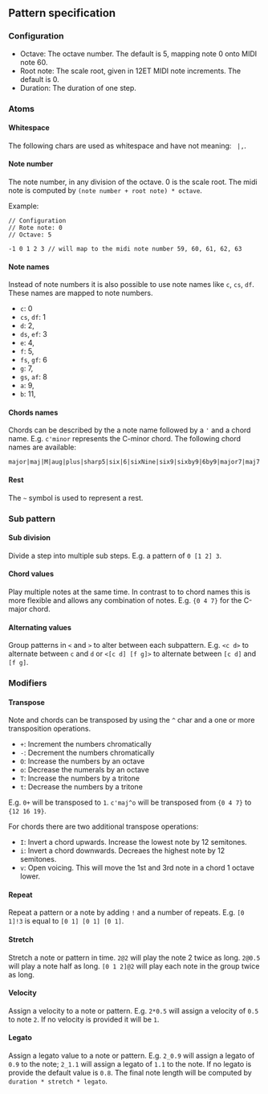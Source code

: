 ## Pattern specification

### Configuration

- Octave: The octave number. The default is 5, mapping note 0 onto MIDI note 60.
- Root note: The scale root, given in 12ET MIDI note increments. The default is 0.
- Duration: The duration of one step.

### Atoms

#### Whitespace

The following chars are used as whitespace and have not meaning: ` |,`.

#### Note number

The note number, in any division of the octave. 0 is the scale root.
The midi note is computed by `(note number + root note) * octave`.

Example:

```
// Configuration
// Rote note: 0
// Octave: 5

-1 0 1 2 3 // will map to the midi note number 59, 60, 61, 62, 63
```

#### Note names

Instead of note numbers it is also possible to use note names like `c`, `cs`, `df`. These names are mapped to note numbers.

- `c`: 0
- `cs`, `df`: 1
- `d`: 2,
- `ds`, `ef`: 3
- `e`: 4,
- `f`: 5,
- `fs`, `gf`: 6
- `g`: 7,
- `gs`, `af`: 8
- `a`: 9,
- `b`: 11,

#### Chords names

Chords can be described by the a note name followed by a `'` and a chord name. E.g. `c'minor` represents the C-minor chord. The following chord names are available:

```
major|maj|M|aug|plus|sharp5|six|6|sixNine|six9|sixby9|6by9|major7|maj7|M7|major9|maj9|M9|add9|major11|maj11|M11|add11|major13|maj13|M13|add13|dom7|dom9|dom11|dom13|sevenFlat5|7f5|sevenSharp5|7s5|sevenFlat9|7f9|nine|eleven|11|thirteen|13|minor|min|m|diminished|dim|minorSharp5|msharp5|mS5|minor6|min6|m6|minorSixNine|minor69|min69|minSixNine|m69|mSixNine|m6by9|minor7flat5|minor7f5|min7flat5|min7f5|m7flat5|m7f5|minor7|min7|m7|minor7sharp5|minor7s5|min7sharp5|min7s5|m7sharp5|m7s5|minor7flat9|minor7f9|min7flat9|min7f9|m7flat9|m7f9|minor7sharp9|minor7s9|min7sharp9|min7s9|m7sharp9|m7s9|diminished7|dim7|minor9|min9|m9|minor11|min11|m11|minor13|min13|m13|minorMajor7|minMaj7|mmaj7|one|1|five|5|sus2|sus4|sevenSus2|7sus2|sevenSus4|7sus4|nineSus4|ninesus4|9sus4|sevenFlat10|7f10|nineSharp5|9sharp5|9s5|minor9sharp5|minor9s5|min9sharp5|min9s5|m9sharp5|m9s5|sevenSharp5flat9|7s5f9|minor7sharp5flat9|m7sharp5flat9|elevenSharp|11s|minor11sharp|m11sharp|m11s
```

#### Rest

The `~` symbol is used to represent a rest.

### Sub pattern

#### Sub division

Divide a step into multiple sub steps. E.g. a pattern of `0 [1 2] 3`.

#### Chord values

Play multiple notes at the same time. In contrast to to chord names this is more flexible and allows any combination of notes. E.g. `{0 4 7}` for the C-major chord.

#### Alternating values

Group patterns in `<` and `>` to alter between each subpattern. E.g. `<c d>` to alternate between `c` and `d` or `<[c d] [f g]>` to alternate between `[c d]` and `[f g]`.

### Modifiers

#### Transpose

Note and chords can be transposed by using the `^` char and a one or more transposition operations.

- `+`: Increment the numbers chromatically
- `-`: Decrement the numbers chromatically
- `O`: Increase the numbers by an octave
- `o`: Decrease the numerals by an octave
- `T`: Increase the numbers by a tritone
- `t`: Decrease the numbers by a tritone

E.g. `0+` will be transposed to `1`. `c'maj^o` will be transposed from `{0 4 7}` to `{12 16 19}`.

For chords there are two additional transpose operations:

- `I`: Invert a chord upwards. Increase the lowest note by 12 semitones.
- `i`: Invert a chord downwards. Decreaes the highest note by 12 semitones.
- `v`: Open voicing. This will move the 1st and 3rd note in a chord 1 octave lower.

#### Repeat

Repeat a pattern or a note by adding `!` and a number of repeats. E.g. `[0 1]!3` is equal to `[0 1] [0 1] [0 1]`.

#### Stretch

Stretch a note or pattern in time. `2@2` will play the note 2 twice as long. `2@0.5` will play a note half as long. `[0 1 2]@2` will play each note in the group twice as long.

#### Velocity

Assign a velocity to a note or pattern. E.g. `2*0.5` will assign a velocity of `0.5` to note `2`. If no velocity is provided it will be `1`.

#### Legato

Assign a legato value to a note or pattern. E.g. `2_0.9` will assign a legato of `0.9` to the note; `2_1.1` will assign a legato of `1.1` to the note. If no legato is provide the default value is `0.8`. The final note length will be computed by `duration * stretch * legato`.
